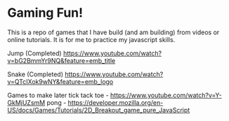 # Gaming Fun!

This is a repo of games that I have build (and am building) from videos or online tutorials.  It is for me to practice my javascript skills.

Jump (Completed)
https://www.youtube.com/watch?v=bG2BmmYr9NQ&feature=emb_title

Snake (Completed)
    https://www.youtube.com/watch?v=QTcIXok9wNY&feature=emb_logo


Games to make later
    tick tack toe - https://www.youtube.com/watch?v=Y-GkMjUZsmM
    pong - https://developer.mozilla.org/en-US/docs/Games/Tutorials/2D_Breakout_game_pure_JavaScript
